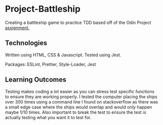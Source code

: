 # Project-Battleship
Creating a battleship game to practice TDD based off of the Odin Project [assignment.](https://www.theodinproject.com/paths/full-stack-javascript/courses/javascript/lessons/battleship)

## Technologies
Written using HTML, CSS & Javascript. Tested using Jest. 

Packages: ESLint, Prettier, Style-Loader, Jest

## Learning Outcomes
Testing makes coding a lot easier as you can stress test specific functions to ensure they are working properly. I tested the computer placing the ships over 300 times using a command line I found on stackoverflow as there was a small edge case where the ships would overlap and would only happen maybe 1/10 times. Also important to break the test to ensure the test is actually testing what you want it to test for. 